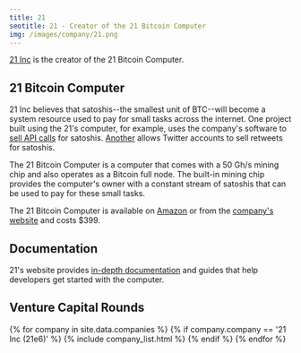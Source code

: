 ```yaml
---
title: 21
seotitle: 21 - Creator of the 21 Bitcoin Computer
img: /images/company/21.png
---
```

[21 Inc](https://21.co/) is the creator of the 21 Bitcoin Computer. 

## 21 Bitcoin Computer

21 Inc believes that satoshis--the smallest unit of BTC--will become a system resource used to pay for small tasks across the internet. One project built using the 21's computer, for example, uses the company's software to [sell API calls](https://github.com/joepickrell/genome-server-21) for satoshis. [Another](https://github.com/justinguy/21-retweet) allows Twitter accounts to sell retweets for satoshis. 

The 21 Bitcoin Computer is a computer that comes with a 50 Gh/s mining chip and also operates as a Bitcoin full node. The built-in mining chip provides the computer's owner with a constant stream of satoshis that can be used to pay for these small tasks. 

The 21 Bitcoin Computer is available on [Amazon](http://www.amazon.com/21-INC-21BC1-Bitcoin-Computer/dp/B014RD021C) or from the [company's website](https://21.co/buy/) and costs $399. 

## Documentation

21's website provides [in-depth documentation](https://21.co/learn/) and guides that help developers get started with the computer. 

## Venture Capital Rounds

{% for company in site.data.companies %}
{% if company.company == '21 Inc (21e6)' %}
{% include company_list.html %}
{% endif %}
{% endfor %}